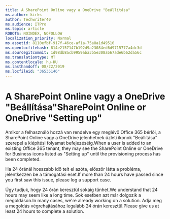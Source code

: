 ```yaml
---
title: A SharePoint Online vagy a OneDrive "Beállítása"
ms.author: kirks
author: Techwriter40
ms.audience: ITPro
ms.topic: article
ROBOTS: NOINDEX, NOFOLLOW
localization_priority: Normal
ms.assetid: 8110efbf-917f-46ce-af1a-75a8a1d49510
ms.openlocfilehash: 814e2157147b192d9a23084ed6d9715777a4dc3d
ms.sourcegitcommit: 1d98db8acb9959aba3b5e308a567ade6b62da56c
ms.translationtype: MT
ms.contentlocale: hu-HU
ms.lasthandoff: 08/22/2019
ms.locfileid: "36535146"
---
```

# <a name="sharepoint-online-or-onedrive-setting-up"></a><span data-ttu-id="b1ec0-102">A SharePoint Online vagy a OneDrive "Beállítása"</span><span class="sxs-lookup"><span data-stu-id="b1ec0-102">SharePoint Online or OneDrive "Setting up"</span></span>

<span data-ttu-id="b1ec0-103">Amikor a felhasználó hozzá van rendelve egy meglévő Office 365 bérlői, a SharePoint Online vagy a OneDrive jelenhetnek üzleti ikonok "Beállítása" szerepel a kiépítési folyamat befejezéséig.</span><span class="sxs-lookup"><span data-stu-id="b1ec0-103">When a user is added to an existing Office 365 tenant, they may see the SharePoint Online or OneDrive for Business icons listed as "Setting up" until the provisioning process has been completed.</span></span>

<span data-ttu-id="b1ec0-104">Ha 24 óránál hosszabb idő telt el azóta, először látta a probléma, jelentkezzen be a támogatási eset.</span><span class="sxs-lookup"><span data-stu-id="b1ec0-104">If more than 24 hours have passed since you first saw this issue, please log a support case.</span></span>

<span data-ttu-id="b1ec0-105">Úgy tudjuk, hogy 24 órán keresztül sokáig tűnhet.</span><span class="sxs-lookup"><span data-stu-id="b1ec0-105">We understand that 24 hours may seem like a long time.</span></span> <span data-ttu-id="b1ec0-106">Sok esetben azt már dolgozik a megoldáson.</span><span class="sxs-lookup"><span data-stu-id="b1ec0-106">In many cases, we're already working on a solution.</span></span> <span data-ttu-id="b1ec0-107">Adja meg a megoldás végrehajtásához legalább 24 órán keresztül.</span><span class="sxs-lookup"><span data-stu-id="b1ec0-107">Please give us at least 24 hours to complete a solution.</span></span>

